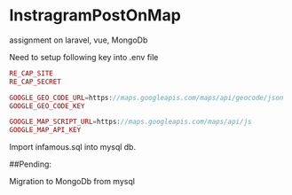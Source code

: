 # InstragramPostOnMap
assignment on laravel, vue, MongoDb

Need to setup following key into .env file

``` php
RE_CAP_SITE
RE_CAP_SECRET

GOOGLE_GEO_CODE_URL=https://maps.googleapis.com/maps/api/geocode/json
GOOGLE_GEO_CODE_KEY

GOOGLE_MAP_SCRIPT_URL=https://maps.googleapis.com/maps/api/js
GOOGLE_MAP_API_KEY
```

Import infamous.sql into mysql db.

##Pending:

Migration to MongoDb from mysql
